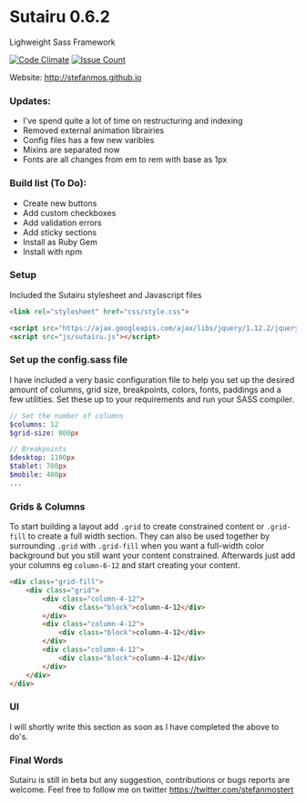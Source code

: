 # Sutairu 0.6.2
Lighweight Sass Framework

[![Code Climate](https://codeclimate.com/github/stefanmos/Sutairu/badges/gpa.svg)](https://codeclimate.com/github/stefanmos/Sutairu)
[![Issue Count](https://codeclimate.com/github/stefanmos/Sutairu/badges/issue_count.svg)](https://codeclimate.com/github/stefanmos/Sutairu)

Website: http://stefanmos.github.io

### Updates:
- I've spend quite a lot of time on restructuring and indexing
- Removed external animation librairies
- Config files has a few new varibles
- Mixins are separated now
- Fonts are all changes from em to rem with base as 1px

### Build list (To Do):
- Create new buttons
- Add custom checkboxes
- Add validation errors
- Add sticky sections
- Install as Ruby Gem
- Install with npm

### Setup

Included the Sutairu stylesheet and Javascript files

```html
<link rel="stylesheet" href="css/style.css">

<script src="https://ajax.googleapis.com/ajax/libs/jquery/1.12.2/jquery.min.js"></script>
<script src="js/sutairu.js"></script>
```

### Set up the config.sass file

I have included a very basic configuration file to help you set up the desired amount of columns, grid size, breakpoints, colors, fonts, paddings and a few utilities. Set these up to your requirements and run your SASS compiler.

```sass
// Set the number of columns
$columns: 12
$grid-size: 800px

// Breakpoints
$desktop: 1100px
$tablet: 700px
$mobile: 480px
...
```

### Grids & Columns

To start building a layout add `.grid` to create constrained content or `.grid-fill` to create a full width section. They can also be used together by surrounding `.grid` with `.grid-fill` when you want a full-width color background but you still want your content constrained. Afterwards just add your columns eg `column-6-12` and start creating your content.

```html
<div class="grid-fill">
    <div class="grid">  
        <div class="column-4-12">
            <div class="block">column-4-12</div>
        </div>
        <div class="column-4-12">
            <div class="block">column-4-12</div>
        </div>
        <div class="column-4-12">
            <div class="block">column-4-12</div>
        </div>
    </div>
</div>
```

### UI

I will shortly write this section as soon as I have completed the above to do's.

### Final Words

Sutairu is still in beta but any suggestion, contributions or bugs reports are welcome.
Feel free to follow me on twitter https://twitter.com/stefanmostert

